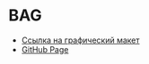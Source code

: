 # BAG
* [Ссылка на графический макет](https://www.figma.com/file/Sw5FMhzpDWqm9M9QoOcjPB/Untitled-(5)-(Copy)?node-id=126-3&t=PSPif6WBA75XJHGn-0)
* [GitHub Page](https://naiifu5.github.io/)
